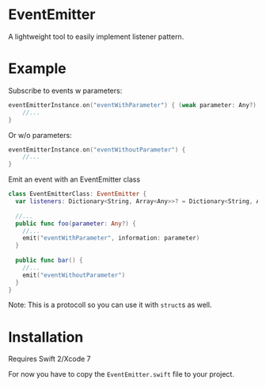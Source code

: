 # EventEmitter
A lightweight tool to easily implement listener pattern.

Example
========

Subscribe to events w parameters:
```swift
eventEmitterInstance.on("eventWithParameter") { (weak parameter: Any?) in
    //...
}
```
Or w/o parameters:
```swift
eventEmitterInstance.on("eventWithoutParameter") {
    //...
}
```
Emit an event with an EventEmitter class
```swift
class EventEmitterClass: EventEmitter {
  var listeners: Dictionary<String, Array<Any>>? = Dictionary<String, Array<Any>>()
  
  //...
  public func foo(parameter: Any?) {
    //...
    emit("eventWithParameter", information: parameter)
  }
  
  public func bar() {
    //...
    emit("eventWithoutParameter")
  }
}
```
Note: This is a protocoll so you can use it with `struct`s as well.

Installation
========
Requires Swift 2/Xcode 7

For now you have to copy the `EventEmitter.swift` file to your project. 
